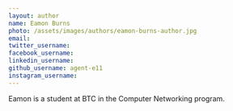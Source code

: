 ```yaml
---
layout: author
name: Eamon Burns
photo: /assets/images/authors/eamon-burns-author.jpg
email:
twitter_username:
facebook_username:
linkedin_username:
github_username: agent-e11
instagram_username:
---
```


Eamon is a student at BTC in the Computer Networking program.